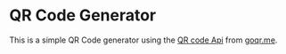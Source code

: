 # QR Code Generator

This is a simple QR Code generator using the [QR code Api](https://goqr.me/api/) from [goqr.me](https://goqr.me/).
